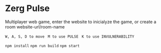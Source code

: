# Zerg Pulse
Multiplayer web game, enter the website to inicialyze the game, or create a room website-url/room-name 

``
W, A, S, D to move 
``
``
M to use PULSE 
``
``
K to use INVULNERABILITY 
``

``
npm install
``
``
npm run build
``
``
npm start
``
